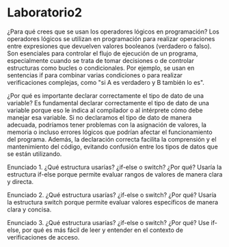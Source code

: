 # Laboratorio2
¿Para qué crees que se usan los operadores lógicos en programación?
Los operadores lógicos se utilizan en programación para realizar operaciones entre expresiones que devuelven valores booleanos (verdadero o falso). Son esenciales para controlar el flujo de ejecución de un programa, especialmente cuando se trata de tomar decisiones o de controlar estructuras como bucles o condicionales. Por ejemplo, se usan en sentencias if para combinar varias condiciones o para realizar verificaciones complejas, como "si A es verdadero y B también lo es".

¿Por qué es importante declarar correctamente el tipo de dato de una variable?
Es fundamental declarar correctamente el tipo de dato de una variable porque eso le indica al compilador o al intérprete cómo debe manejar esa variable. Si no declaramos el tipo de dato de manera adecuada, podríamos tener problemas con la asignación de valores, la memoria o incluso errores lógicos que podrían afectar el funcionamiento del programa. Además, la declaración correcta facilita la comprensión y el mantenimiento del código, evitando confusión entre los tipos de datos que se están utilizando.

Enunciado 1.
¿Qué estructura usarías? ¿if-else o switch? ¿Por qué?
Usaría la estructura if-else porque permite evaluar rangos de valores de manera clara y directa.

Enunciado 2.
¿Qué estructura usarías? ¿if-else o switch? ¿Por qué?
Usaría la estructura switch porque permite evaluar valores específicos de manera clara y concisa.

Enunciado 3. 
¿Qué estructura usarías? ¿if-else o switch? ¿Por qué?
Use if-else, por qué es más fácil de leer y entender en el contexto de verificaciones de acceso.
